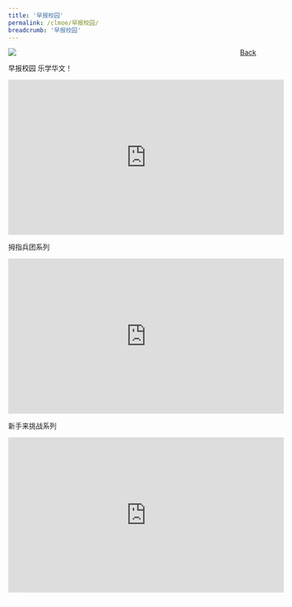 ```yaml
---
title: '早报校园'
permalink: /clmoe/早报校园/
breadcrumb: '早报校园'
---
```


<!-- Global site tag (gtag.js) - Google Ads: 726049306 -->
<script async src="https://www.googletagmanager.com/gtag/js?id=AW-726049306"></script>
<script>
  window.dataLayer = window.dataLayer || [];
  function gtag(){dataLayer.push(arguments);}
  gtag('js', new Date());

  gtag('config', 'AW-726049306');
</script>
<a href="/exhibits/华文学习展示区-chinese-exhibitions-e/community-partners/" style="float:right;">Back</a>
 <img src="/images/MTLS2021-ZBSchools_CL_Final.jpg"> <br/>
 
 早报校园 乐学华文！
 <div class="video-container">
  <iframe width="560" height="315" src=" https://youtu.be/embed/crd1e1z_FPc " frameborder="0" allow="accelerometer; autoplay; encrypted-media; gyroscope; picture-in-picture" allowfullscreen></iframe> <br/>
  
 拇指兵团系列
  <div class="video-container">
  <iframe width="560" height="315" src=" https://www.youtube.com/embed/6OE9GuFm0a8 " frameborder="0" allow="accelerometer; autoplay; encrypted-media; gyroscope; picture-in-picture" allowfullscreen></iframe> <br/>
    
 新手来挑战系列
  <div class="video-container">
  <iframe width="560" height="315" src=" https://youtu.be/embed/fMvAtccrpeY " frameborder="0" allow="accelerometer; autoplay; encrypted-media; gyroscope; picture-in-picture" allowfullscreen></iframe>
  

<br/>
<div class="btntop"><a href="#top" style="text-decoration:none;"><span style="color:white"><b>Top</b></span></a></div>
